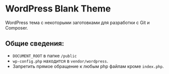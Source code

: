 # WordPress Blank Theme
WordPress тема с некоторыми заготовками для разработки с Git и Composer.

## Общие сведения:
+ `DOCUMENT_ROOT` в папке `/public`
+ `wp-config.php` находится в `vendor/wordpress`.
+ Запретить прямое обращение к любым php файлам кроме `index.php`.



